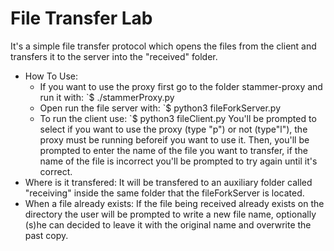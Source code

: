 # File Transfer Lab
It's a simple file transfer protocol which opens the files from the client and transfers it to the server
into the "received" folder.

* How To Use:
    - If you want to use the proxy first go to the folder stammer-proxy and run it with:
        `$ ./stammerProxy.py
    - Open run the file server with:
        `$ python3 fileForkServer.py
    - To run the client use:
        `$ python3 fileClient.py
        You'll be prompted to select if you want to use the proxy (type "p") or not (type"l"), 
        the proxy must be running beforeif you want to use it. Then, you'll be prompted to enter the
        name of the file you want to transfer, if the name of the file is incorrect you'll be prompted
        to  try again until it's correct.
* Where is it transfered:
    It will be transfered to an auxiliary folder called "receiving" inside the same folder that the 
    fileForkServer is located.
* When a file already exists:
    If the file being received already exists on the directory the user will be prompted to write  a
    new file name, optionally (s)he can decided to leave it with the original name and overwrite the
    past copy.